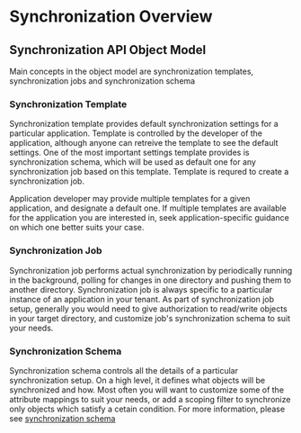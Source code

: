 Synchronization Overview
============================================

## Synchronization API Object Model

Main concepts in the object model are synchronization templates, synchronization jobs and synchronization schema

### Synchronization Template
Synchronization template provides default synchronization settings for a particular application. Template is controlled by the developer of the application, although anyone can retreive the template to see the default settings. One of the most important settings template provides is synchronization schema, which will be used as default one for any synchronization job based on this template. Template is requred to create a synchronization job. 

Application developer may provide multiple templates for a given application, and designate a default one. If multiple templates are available for the application you are interested in, seek application-specific guidance on which one better suits your case. 

### Synchronization Job
Synchronization job performs actual synchronization by periodically running in the background, polling for changes in one directory and pushing them to another directory. Synchronization job is always specific to a particular instance of an application in your tenant. As part of synchronization job setup, generally you would need to give authorization to read/write objects in your target directory, and customize job's synchronization schema to suit your needs.

### Synchronization Schema
Synchronization schema controls all the details of a particular synchronization setup. On a high level, it defines what objects will be synchronized and how. Most often you will want to customize some of the attribute mappings to suit your needs, or add a scoping filter to synchronize only objects which satisfy a cetain condition. For more information, please see [synchronization schema](#synchronization-schema-overview.md)